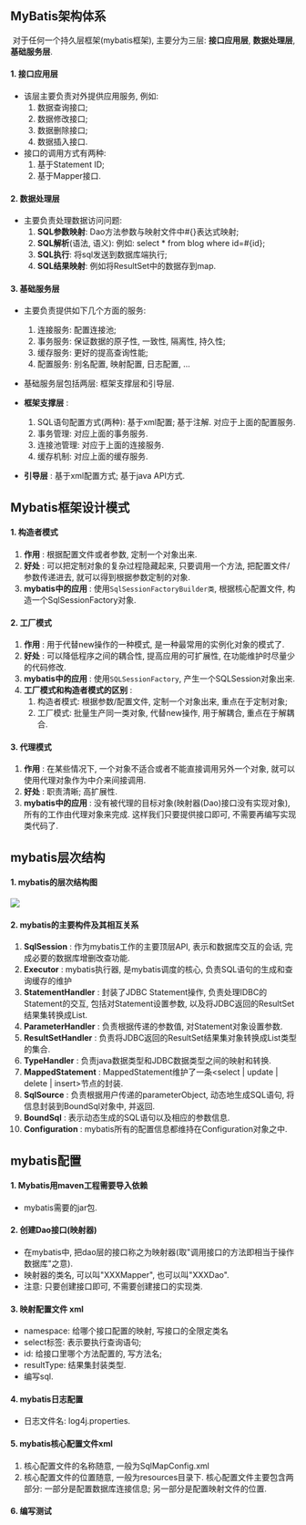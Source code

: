 ## MyBatis架构体系

​		对于任何一个持久层框架(mybatis框架), 主要分为三层: **接口应用层**, **数据处理层**, **基础服务层**.

#### 1. 接口应用层

* 该层主要负责对外提供应用服务, 例如:
  1. 数据查询接口;
  2. 数据修改接口;
  3. 数据删除接口;
  4. 数据插入接口.
* 接口的调用方式有两种: 
  1. 基于Statement ID;
  2. 基于Mapper接口.

#### 2. 数据处理层

* 主要负责处理数据访问问题:
  1. **SQL参数映射**: Dao方法参数与映射文件中#{}表达式映射;
  2. **SQL解析**(语法, 语义): 例如: select * from blog where id=#{id};
  3. **SQL执行**: 将sql发送到数据库端执行;
  4. **SQL结果映射**: 例如将ResultSet中的数据存到map.

#### 3. 基础服务层

* 主要负责提供如下几个方面的服务:
  1. 连接服务: 配置连接池;
  2. 事务服务: 保证数据的原子性, 一致性, 隔离性, 持久性;
  3. 缓存服务: 更好的提高查询性能;
  4. 配置服务: 别名配置, 映射配置, 日志配置, ...

* 基础服务层包括两层: 框架支撑层和引导层.
* **框架支撑层** : 
  1. SQL语句配置方式(两种): 基于xml配置; 基于注解. 对应于上面的配置服务.
  2. 事务管理: 对应上面的事务服务.
  3. 连接池管理: 对应于上面的连接服务.
  4. 缓存机制: 对应上面的缓存服务.
* **引导层** : 基于xml配置方式; 基于java API方式.

## Mybatis框架设计模式

#### 1. 构造者模式

1. **作用** : 根据配置文件或者参数, 定制一个对象出来.
2. **好处** : 可以把定制对象的复杂过程隐藏起来, 只要调用一个方法, 把配置文件/参数传递进去, 就可以得到根据参数定制的对象.
3. **mybatis中的应用** : 使用`SqlSessionFactoryBuilder类`, 根据核心配置文件, 构造一个SqlSessionFactory对象.

#### 2. 工厂模式

1. **作用** : 用于代替new操作的一种模式, 是一种最常用的实例化对象的模式了.
2. **好处** : 可以降低程序之间的耦合性, 提高应用的可扩展性, 在功能维护时尽量少的代码修改.
3. **mybatis中的应用** : 使用`SQLSessionFactory`, 产生一个SQLSession对象出来.
4. **工厂模式和构造者模式的区别** : 
   1. 构造者模式: 根据参数/配置文件, 定制一个对象出来, 重点在于定制对象;
   2. 工厂模式: 批量生产同一类对象, 代替new操作, 用于解耦合, 重点在于解耦合.

#### 3. 代理模式

1. **作用** : 在某些情况下, 一个对象不适合或者不能直接调用另外一个对象, 就可以使用代理对象作为中介来间接调用.
2. **好处** : 职责清晰; 高扩展性.
3. **mybatis中的应用** : 没有被代理的目标对象(映射器(Dao)接口没有实现对象), 所有的工作由代理对象来完成. 这样我们只要提供接口即可, 不需要再编写实现类代码了.



## mybatis层次结构

#### 1. mybatis的层次结构图

![](D:\ssm框架-figure\12.png)

#### 2. mybatis的主要构件及其相互关系

1. **SqlSession** : 作为mybatis工作的主要顶层API, 表示和数据库交互的会话, 完成必要的数据库增删改查功能.
2. **Executor** : mybatis执行器, 是mybatis调度的核心, 负责SQL语句的生成和查询缓存的维护
3. **StatementHandler** : 封装了JDBC Statement操作, 负责处理IDBC的Statement的交互, 包括对Statement设置参数, 以及将JDBC返回的ResultSet结果集转换成List.
4. **ParameterHandler** : 负责根据传递的参数值, 对Statement对象设置参数.
5. **ResultSetHandler** : 负责将JDBC返回的ResultSet结果集对象转换成List类型的集合.
6. **TypeHandler** : 负责java数据类型和JDBC数据类型之间的映射和转换.
7. **MappedStatement** : MappedStatement维护了一条<select | update | delete | insert>节点的封装.
8. **SqlSource** : 负责根据用户传递的parameterObject, 动态地生成SQL语句, 将信息封装到BoundSql对象中, 并返回.
9. **BoundSql** : 表示动态生成的SQL语句以及相应的参数信息.
10. **Configuration** : mybatis所有的配置信息都维持在Configuration对象之中.



## mybatis配置

#### 1. Mybatis用maven工程需要导入依赖

* mybatis需要的jar包.

#### 2. 创建Dao接口(映射器)

* 在mybatis中, 把dao层的接口称之为映射器(取"调用接口的方法即相当于操作数据库"之意). 
* 映射器的类名, 可以叫"XXXMapper", 也可以叫"XXXDao".
* 注意: 只要创建接口即可, 不需要创建接口的实现类.

#### 3. 映射配置文件 xml

* namespace: 给哪个接口配置的映射, 写接口的全限定类名
* select标签: 表示要执行查询语句; 
* id: 给接口里哪个方法配置的, 写方法名;
* resultType: 结果集封装类型.
* 编写sql.

#### 4. mybatis日志配置

* 日志文件名: log4j.properties.

#### 5. mybatis核心配置文件xml

1. 核心配置文件的名称随意, 一般为SqlMapConfig.xml
2. 核心配置文件的位置随意, 一般为resources目录下. 核心配置文件主要包含两部分: 一部分是配置数据库连接信息; 另一部分是配置映射文件的位置.

#### 6. 编写测试